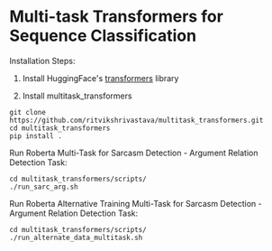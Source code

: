 # Multi-task Transformers for Sequence Classification

Installation Steps: <br>

1. Install HuggingFace's [transformers](https://github.com/huggingface/transformers) library

2. Install multitask_transformers <br>
```
git clone https://github.com/ritvikshrivastava/multitask_transformers.git
cd multitask_transformers
pip install .
```

Run Roberta Multi-Task for Sarcasm Detection - Argument Relation Detection Task: <br>

```
cd multitask_transformers/scripts/
./run_sarc_arg.sh
```

Run Roberta Alternative Training Multi-Task for Sarcasm Detection - Argument Relation Detection Task: <br>

```
cd multitask_transformers/scripts/
./run_alternate_data_multitask.sh
```